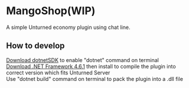 # MangoShop(WIP)
A simple Unturned economy plugin using chat line.
## How to develop
[Download dotnetSDK](https://dotnet.microsoft.com/en-us/download) to enable "dotnet" command on terminal  
[Download .NET Framework 4.6.1](https://www.microsoft.com/en-us/download/details.aspx?id=49978) then install to compile the plugin into correct version which fits Unturned Server  
Use "dotnet build" command on terminal to pack the plugin into a .dll file
